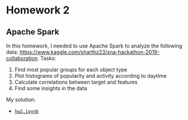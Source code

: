 # Homework 2

## Apache Spark

In this homework, I needed to use Apache Spark to analyze the following data: https://www.kaggle.com/sharthz23/sna-hackathon-2019-collaboration. Tasks:

1. Find most popular groups for each object type
2. Plot histograms of popularity and activity according to daytime
3. Calculate correlations between target and features
4. Find some insights in the data

My solution:

* [`hw2.ipynb`](https://nbviewer.org/github/KovalevEvgeny/otus-ml-bigdata-homeworks/blob/main/hw2-apache-spark/hw2.ipynb)
